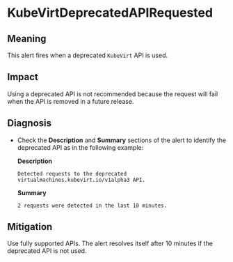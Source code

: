 # KubeVirtDeprecatedAPIRequested

## Meaning

This alert fires when a deprecated `KubeVirt` API is used.

## Impact

Using a deprecated API is not recommended because the request will
fail when the API is removed in a future release.

## Diagnosis

- Check the __Description__ and __Summary__ sections of the alert to identify the
deprecated API as in the following example:

  __Description__

  `Detected requests to the deprecated virtualmachines.kubevirt.io/v1alpha3 API.`

  __Summary__

  `2 requests were detected in the last 10 minutes.`

## Mitigation

Use fully supported APIs. The alert resolves itself after 10 minutes if the deprecated
API is not used.

